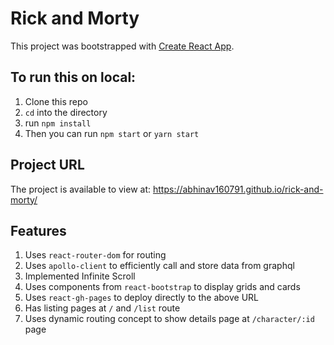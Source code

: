 # Rick and Morty

This project was bootstrapped with [Create React App](https://github.com/facebook/create-react-app).

## To run this on local:

1. Clone this repo
2. `cd` into the directory
3. run `npm install`
4. Then you can run `npm start` or `yarn start`

## Project URL

The project is available to view at: https://abhinav160791.github.io/rick-and-morty/

## Features

1. Uses `react-router-dom` for routing
2. Uses `apollo-client` to efficiently call and store data from graphql
3. Implemented Infinite Scroll
4. Uses components from `react-bootstrap` to display grids and cards
5. Uses `react-gh-pages` to deploy directly to the above URL
6. Has listing pages at `/` and `/list` route
7. Uses dynamic routing concept to show details page at `/character/:id` page
